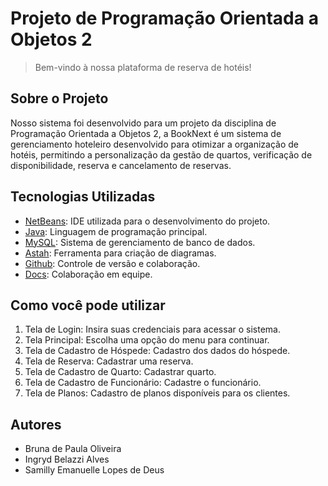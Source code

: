 # Projeto de Programação Orientada a Objetos 2

> Bem-vindo à nossa plataforma de reserva de hotéis!

## Sobre o Projeto

Nosso sistema foi desenvolvido para um projeto da disciplina de Programação Orientada a Objetos 2, a BookNext é um sistema de gerenciamento hoteleiro desenvolvido para otimizar a organização de hotéis, permitindo a personalização da gestão de quartos, verificação de disponibilidade, reserva e cancelamento de reservas.

## Tecnologias Utilizadas

- [NetBeans](https://netbeans.apache.org/front/main/index.html): IDE utilizada para o desenvolvimento do projeto.
- [Java](https://www.java.com/en/download/help/whatis_java.html): Linguagem de programação principal.
- [MySQL](https://dev.mysql.com/doc/workbench/en/): Sistema de gerenciamento de banco de dados.
- [Astah](https://astah.net/downloads/): Ferramenta para criação de diagramas.
- [Github](https://docs.github.com/pt): Controle de versão e colaboração.
- [Docs](https://docs.google.com/): Colaboração em equipe.

## Como você pode utilizar

1. Tela de Login: Insira suas credenciais para acessar o sistema.
2. Tela Principal: Escolha uma opção do menu para continuar.
3. Tela de Cadastro de Hóspede: Cadastro dos dados do hóspede.
4. Tela de Reserva: Cadastrar uma reserva.
5. Tela de Cadastro de Quarto: Cadastrar quarto.
6. Tela de Cadastro de Funcionário: Cadastre o funcionário.
7. Tela de Planos: Cadastro de planos disponíveis para os clientes.

## Autores

- Bruna de Paula Oliveira
- Ingryd Belazzi Alves
- Samilly Emanuelle Lopes de Deus 